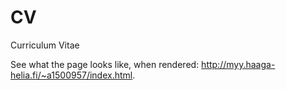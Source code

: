 # CV
Curriculum Vitae

See what the page looks like, when rendered: http://myy.haaga-helia.fi/~a1500957/index.html.

